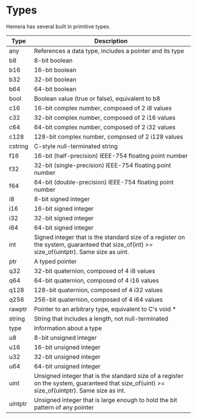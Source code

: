 # Types

Hemera has several built in primitive types.


| Type    | Description                                                                                                                                  |
|---------|----------------------------------------------------------------------------------------------------------------------------------------------|
| any     | References a data type, includes a pointer and its type                                                                                      |
| b8      | 8-bit boolean                                                                                                                                |
| b16     | 16-bit boolean                                                                                                                               |
| b32     | 32-bit boolean                                                                                                                               |
| b64     | 64-bit boolean                                                                                                                               |
| bool    | Boolean value (true or false), equivalent to b8                                                                                              |
| c16     | 16-bit complex number, composed of 2 i8 values                                                                                               |
| c32     | 32-bit complex number, composed of 2 i16 values                                                                                              |
| c64     | 64-bit complex number, composed of 2 i32 values                                                                                              |
| c128    | 128-bit complex number, composed of 2 i128 values                                                                                            |
| cstring | C-style null-terminated string                                                                                                               |
| f16     | 16-bit (half-precision) IEEE-754 floating point number                                                                                       |
| f32     | 32-bit (single-precision) IEEE-754 floating point number                                                                                     |
| f64     | 64-bit (double-precision) IEEE-754 floating point number                                                                                     |
| i8      | 8-bit signed integer                                                                                                                         |
| i16     | 16-bit signed integer                                                                                                                        |
| i32     | 32-bit signed integer                                                                                                                        |
| i64     | 64-bit signed integer                                                                                                                        |
| int     | Signed integer that is the standard size of a register on the system, guaranteed that size_of(int) >= size_of(uintptr). Same size as uint.   |
| ptr     | A typed pointer                                                                                                                              |
| q32     | 32-bit quaternion, composed of 4 i8 values                                                                                                   |
| q64     | 64-bit quaternion, composed of 4 i16 values                                                                                                  |
| q128    | 128-bit quaternion, composed of 4 i32 values                                                                                                 |
| q256    | 256-bit quaternion, composed of 4 i64 values                                                                                                 |
| rawptr  | Pointer to an arbitrary type, equivalent to C's void *                                                                                       |
| string  | String that includes a length, not null-terminated                                                                                           |
| type    | Information about a type                                                                                                                     |
| u8      | 8-bit unsigned integer                                                                                                                       |
| u16     | 16-bit unsigned integer                                                                                                                      |
| u32     | 32-bit unsigned integer                                                                                                                      |
| u64     | 64-bit unsigned integer                                                                                                                      |
| uint    | Unsigned integer that is the standard size of a register on the system, guaranteed that size_of(uint) >= size_of(uintptr). Same size as int. |
| uintptr | Unsigned integer that is large enough to hold the bit pattern of any pointer                                                                 |

